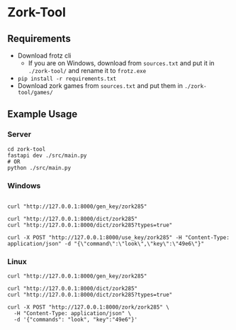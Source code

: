 # Zork-Tool

## Requirements

- Download frotz cli
  - If you are on Windows, download from `sources.txt` and put it in `./zork-tool/` and rename it to `frotz.exe`
- `pip install -r requirements.txt`
- Download zork games from `sources.txt` and put them in `./zork-tool/games/`

## Example Usage

### Server

```
cd zork-tool
fastapi dev ./src/main.py
# OR
python ./src/main.py
```

### Windows

```

curl "http://127.0.0.1:8000/gen_key/zork285"

curl "http://127.0.0.1:8000/dict/zork285"
curl "http://127.0.0.1:8000/dict/zork285?types=true"

curl -X POST "http://127.0.0.1:8000/use_key/zork285" -H "Content-Type: application/json" -d "{\"command\":\"look\",\"key\":\"49e6\"}"
```

### Linux

```
curl "http://127.0.0.1:8000/gen_key/zork285"

curl "http://127.0.0.1:8000/dict/zork285"
curl "http://127.0.0.1:8000/dict/zork285?types=true"

curl -X POST "http://127.0.0.1:8000/zork/zork285" \
  -H "Content-Type: application/json" \
  -d '{"commands": "look", "key":"49e6"}'
```

